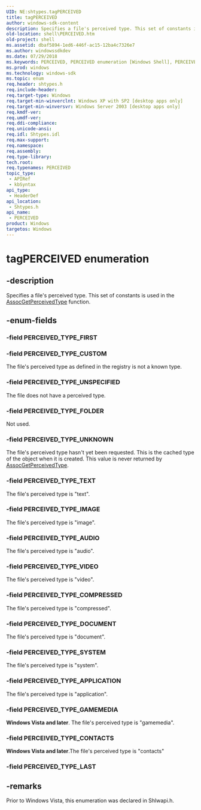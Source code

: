 ```yaml
---
UID: NE:shtypes.tagPERCEIVED
title: tagPERCEIVED
author: windows-sdk-content
description: Specifies a file's perceived type. This set of constants is used in the AssocGetPerceivedType function.
old-location: shell\PERCEIVED.htm
old-project: shell
ms.assetid: dbaf5894-1ed6-446f-ac15-12ba4c7326e7
ms.author: windowssdkdev
ms.date: 07/29/2018
ms.keywords: PERCEIVED, PERCEIVED enumeration [Windows Shell], PERCEIVED_TYPE_APPLICATION, PERCEIVED_TYPE_AUDIO, PERCEIVED_TYPE_COMPRESSED, PERCEIVED_TYPE_CONTACTS, PERCEIVED_TYPE_CUSTOM, PERCEIVED_TYPE_DOCUMENT, PERCEIVED_TYPE_FOLDER, PERCEIVED_TYPE_GAMEMEDIA, PERCEIVED_TYPE_IMAGE, PERCEIVED_TYPE_SYSTEM, PERCEIVED_TYPE_TEXT, PERCEIVED_TYPE_UNKNOWN, PERCEIVED_TYPE_UNSPECIFIED, PERCEIVED_TYPE_VIDEO, _shell_PERCEIVED, shell.PERCEIVED, shtypes/PERCEIVED, shtypes/PERCEIVED_TYPE_APPLICATION, shtypes/PERCEIVED_TYPE_AUDIO, shtypes/PERCEIVED_TYPE_COMPRESSED, shtypes/PERCEIVED_TYPE_CONTACTS, shtypes/PERCEIVED_TYPE_CUSTOM, shtypes/PERCEIVED_TYPE_DOCUMENT, shtypes/PERCEIVED_TYPE_FOLDER, shtypes/PERCEIVED_TYPE_GAMEMEDIA, shtypes/PERCEIVED_TYPE_IMAGE, shtypes/PERCEIVED_TYPE_SYSTEM, shtypes/PERCEIVED_TYPE_TEXT, shtypes/PERCEIVED_TYPE_UNKNOWN, shtypes/PERCEIVED_TYPE_UNSPECIFIED, shtypes/PERCEIVED_TYPE_VIDEO, tagPERCEIVED
ms.prod: windows
ms.technology: windows-sdk
ms.topic: enum
req.header: shtypes.h
req.include-header: 
req.target-type: Windows
req.target-min-winverclnt: Windows XP with SP2 [desktop apps only]
req.target-min-winversvr: Windows Server 2003 [desktop apps only]
req.kmdf-ver: 
req.umdf-ver: 
req.ddi-compliance: 
req.unicode-ansi: 
req.idl: Shtypes.idl
req.max-support: 
req.namespace: 
req.assembly: 
req.type-library: 
tech.root: 
req.typenames: PERCEIVED
topic_type:
 - APIRef
 - kbSyntax
api_type:
 - HeaderDef
api_location:
 - Shtypes.h
api_name:
 - PERCEIVED
product: Windows
targetos: Windows
---
```


# tagPERCEIVED enumeration


## -description


Specifies a file's perceived type. This set of constants is used in the <a href="https://msdn.microsoft.com/d37f1574-b261-43bf-9712-05a569ab4246">AssocGetPerceivedType</a> function.


## -enum-fields




### -field PERCEIVED_TYPE_FIRST


### -field PERCEIVED_TYPE_CUSTOM

The file's perceived type as defined in the registry is not a known type.


### -field PERCEIVED_TYPE_UNSPECIFIED

The file does not have a perceived type.


### -field PERCEIVED_TYPE_FOLDER

Not used.


### -field PERCEIVED_TYPE_UNKNOWN

The file's perceived type hasn't yet been requested. This is the cached type of the object when it is created. This value is never returned by <a href="https://msdn.microsoft.com/d37f1574-b261-43bf-9712-05a569ab4246">AssocGetPerceivedType</a>.


### -field PERCEIVED_TYPE_TEXT

The file's perceived type is "text".


### -field PERCEIVED_TYPE_IMAGE

The file's perceived type is "image".


### -field PERCEIVED_TYPE_AUDIO

The file's perceived type is "audio".


### -field PERCEIVED_TYPE_VIDEO

The file's perceived type is "video".


### -field PERCEIVED_TYPE_COMPRESSED

The file's perceived type is "compressed".


### -field PERCEIVED_TYPE_DOCUMENT

The file's perceived type is "document".


### -field PERCEIVED_TYPE_SYSTEM

The file's perceived type is "system".


### -field PERCEIVED_TYPE_APPLICATION

The file's perceived type is "application".


### -field PERCEIVED_TYPE_GAMEMEDIA

<b>Windows Vista and later</b>. The file's perceived type is "gamemedia".


### -field PERCEIVED_TYPE_CONTACTS

<b>Windows Vista and later</b>.The file's perceived type is "contacts"


### -field PERCEIVED_TYPE_LAST




## -remarks



Prior to Windows Vista, this enumeration was declared in Shlwapi.h.



